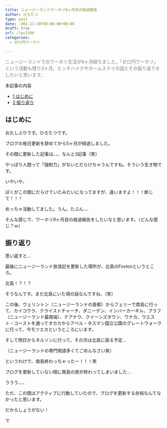 ```yaml
---
title: ニュージーランドワーホリ9ヶ月目の経過報告
author: ひろたつ
type: post
date: -001-11-30T00:00:00+00:00
draft: true
url: /?p=2306
categories:
  - ゼロ円ワーホリ

---
```

<span style="color: gray; font-size: .9rem;">ニュージーランドでのワーホリ生活が9ヶ月経ちました。「ゼロ円ワーホリ」という活動も残り3ヶ月。ヒッチハイクやホームステイの話とその振り返りをしたいと思います。</span>

<div id="toc_container" class="toc_transparent no_bullets">
  <p class="toc_title">
    本記事の内容
  </p>
  
  <ul class="toc_list">
    <li>
      <a href="#i"><span class="toc_number toc_depth_1">1</span> はじめに</a>
    </li>
    <li>
      <a href="#i-2"><span class="toc_number toc_depth_1">2</span> 振り返り</a>
    </li>
  </ul>
</div>

## <span id="i">はじめに</span>

お久しぶりです。ひろたつです。

ブログの毎日更新を辞めてから5ヶ月が経過しました。

その間に更新した記事は、、、なんと3記事（笑）

やっぱり人間って「強制力」がないとだらけちゃうんですね。そういう生き物です。

いやいや、

ぼくがこの間にだらけていたみたいになってますが、違いますよ！！！断じて！！！

めっちゃ活動してました。うん。たぶん&#8230;.

そんな感じで、ワーホリ9ヶ月目の経過報告をしたいなと思います。（どんな感じ？ｗ）

## <span id="i-2">振り返り</span>

思い返すと&#8230;

最後にニュージーランド放浪記を更新した場所が、北島のFoxtonというところ。

北島！？！？

そうなんです。まだ北島にいた頃の話なんですね、（笑）

この後、ウェリントン（ニュージーランドの首都）からフェリーで南島に行って、カイコウラ、クライストチャーチ、ダニーデン、インバーカーギル、ブラフ（ニュージーランド最南端）、テアナウ、クイーンズタウン、ワナカ、ウエスト・コーストを通ってタカカからアベル・タスマン国立公園のグレートウォークに行って、今モツエカというところにいます。

そして明日からネルソンに行って、その次は北島に戻る予定&#8230;

（ニュージーランドの専門用語多くてごめんなさい笑）

というわけで、南島終わっちゃったー！！！笑

ブログを更新していない間に南島の旅が終わってしまいました&#8230;

ううう、、、

ただ、この間はアクティブに行動していたので、ブログを更新する余裕なんてなかったと思います。

だからしょうがない！

で

<div style="font-size: 0px; height: 0px; line-height: 0px; margin: 0; padding: 0; clear: both;">
</div>
